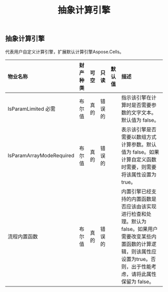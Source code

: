 ﻿---
title: 抽象计算引擎
second_title: Aspose.Cells Cloud Documen
type: docs
url: /zh/specification/model/abstractcalculationengine/
description: Aspose.Cells 云模型规范：AbstractCalculationEngine。轻松处理 Excel 和其他电子表格文档，具有打开、生成、编辑、拆分、合并、比较和转换等功能
weight: 50
---
## **抽象计算引擎**

代表用户自定义计算引擎，扩展默认计算引擎Aspose.Cells。

|物业名称|财产种类|可空|只读|默认值|描述|
|:- |:- |:- |:- |:- |:- |
| IsParamLimited 必需|布尔值|真的|错误的||指示该引擎在计算时是否需要参数的文字文本。默认值为 false。|
| IsParamArrayModeRequired|布尔值|真的|错误的||表示该引擎是否需要以数组方式计算参数。默认值为 false。如果计算自定义函数时需要，则需要将该属性设置为true。|
|流程内置函数|布尔值|真的|错误的||内置引擎已经支持的内置函数是否应该由该实现进行检查和处理。默认为 false。如果用户需要改变某些内置函数的计算逻辑，则该属性应设置为true。否则，出于性能考虑，请将此属性保留为 false。|

